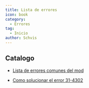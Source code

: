 ```yaml
---
title: Lista de errores
icon: book
category:
  - Errores
tag:
  - Inicio
author: Schvis
---
```


## Catalogo

- [Lista de errores comunes del mod](faq-error.md)
  
- [Como solucionar el error 31-4302](31-4302.md)
